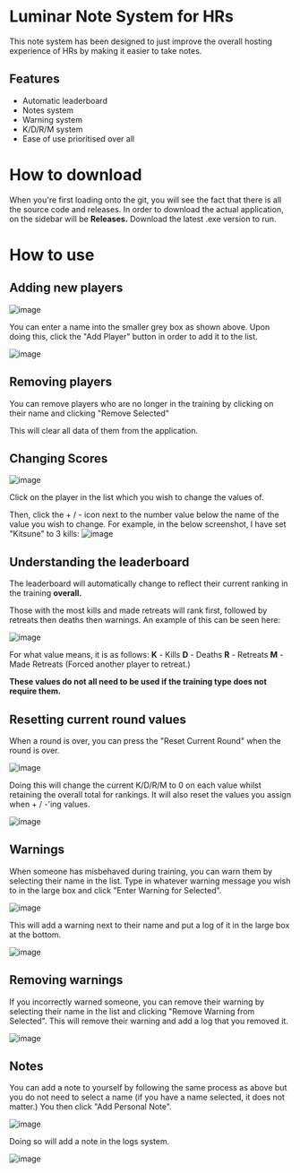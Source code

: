# Luminar Note System for HRs

This note system has been designed to just improve the overall hosting experience of HRs by making it easier to take notes.

## Features
- Automatic leaderboard
- Notes system
- Warning system
- K/D/R/M system
- Ease of use prioritised over all


# How to download

When you're first loading onto the git, you will see the fact that there is all the source code and releases. In order to download the actual application, on the sidebar will be **Releases.** Download the latest .exe version to run.

# How to use

## Adding new players
![image](https://github.com/user-attachments/assets/23f37036-bd3d-4d6e-9c78-25a11a90d88c)

You can enter a name into the smaller grey box as shown above. Upon doing this, click the "Add Player" button in order to add it to the list.

![image](https://github.com/user-attachments/assets/56504a5a-22cb-4624-b545-032881215c0e)

## Removing players
You can remove players who are no longer in the training by clicking on their name and clicking "Remove Selected"

This will clear all data of them from the application.

## Changing Scores

![image](https://github.com/user-attachments/assets/166a83d1-03d1-4dee-9f1f-2b387c96c94c)

Click on the player in the list which you wish to change the values of.

Then, click the + / - icon next to the number value below the name of the value you wish to change. For example, in the below screenshot, I have set "Kitsune" to 3 kills:
![image](https://github.com/user-attachments/assets/813b91f9-7db3-49cf-a02a-8bf33f6922f3)

## Understanding the leaderboard

The leaderboard will automatically change to reflect their current ranking in the training **overall.**

Those with the most kills and made retreats will rank first, followed by retreats then deaths then warnings. An example of this can be seen here:

![image](https://github.com/user-attachments/assets/3335edf9-6bc6-43a6-8b87-b8a1105ebc6d)

For what value means, it is as follows:
**K** - Kills
**D** - Deaths
**R** - Retreats
**M** - Made Retreats (Forced another player to retreat.)

**These values do not all need to be used if the training type does not require them.**

## Resetting current round values

When a round is over, you can press the "Reset Current Round" when the round is over.

![image](https://github.com/user-attachments/assets/87778233-e24d-4221-9425-c0ecc06e0eb7)

Doing this will change the current K/D/R/M to 0 on each value whilst retaining the overall total for rankings. It will also reset the values you assign when + / -'ing values.

![image](https://github.com/user-attachments/assets/a1f66f04-2340-40ca-8b16-ba0e8a68c438)

## Warnings

When someone has misbehaved during training, you can warn them by selecting their name in the list. Type in whatever warning message you wish to in the large box and click "Enter Warning for Selected". 

![image](https://github.com/user-attachments/assets/c5f46874-67af-406b-9ea9-8b1313bf0cf1)

This will add a warning next to their name and put a log of it in the large box at the bottom.

![image](https://github.com/user-attachments/assets/47932023-5ae3-43eb-a029-2f9a894213f4)

## Removing warnings
If you incorrectly warned someone, you can remove their warning by selecting their name in the list and clicking "Remove Warning from Selected". This will remove their warning and add a log that you removed it.

![image](https://github.com/user-attachments/assets/25b304f4-7c57-4976-8ee6-5e25228c8081)

## Notes

You can add a note to yourself by following the same process as above but you do not need to select a name (if you have a name selected, it does not matter.) You then click "Add Personal Note".

![image](https://github.com/user-attachments/assets/61ffbcb8-7892-492e-9aa8-2edb93c42f1d)

Doing so will add a note in the logs system.

![image](https://github.com/user-attachments/assets/714c9c5d-6bd4-4dfc-a5bd-2df8a030173f)






